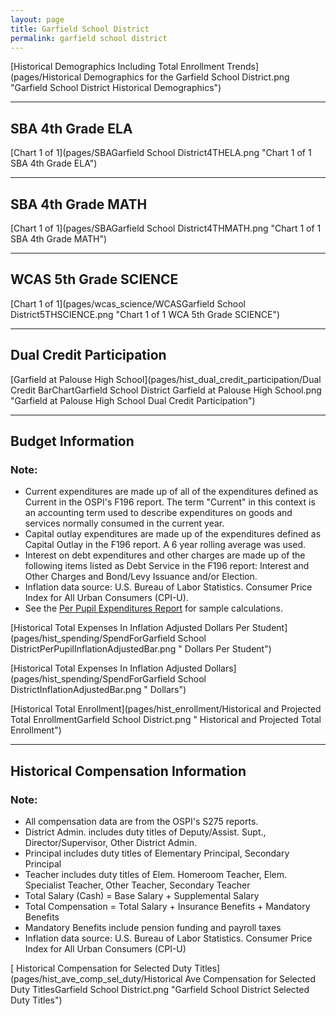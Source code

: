 ```yaml
---
layout: page
title: Garfield School District
permalink: garfield school district
---
```



[Historical Demographics Including Total Enrollment Trends](pages/Historical Demographics for the Garfield School District.png "Garfield School District Historical Demographics")

___

## SBA 4th Grade ELA

[Chart 1 of 1](pages/SBAGarfield School District4THELA.png "Chart 1 of 1 SBA 4th Grade ELA")


___

## SBA 4th Grade MATH

[Chart 1 of 1](pages/SBAGarfield School District4THMATH.png "Chart 1 of 1 SBA 4th Grade MATH")


___

## WCAS 5th Grade SCIENCE

[Chart 1 of 1](pages/wcas_science/WCASGarfield School District5THSCIENCE.png "Chart 1 of 1 WCA 5th Grade SCIENCE")


___

## Dual Credit Participation

[Garfield at Palouse High School](pages/hist_dual_credit_participation/Dual Credit BarChartGarfield School District Garfield at Palouse High School.png "Garfield at Palouse High School Dual Credit Participation")


___

## Budget Information
### Note:
- Current expenditures are made up of all of the expenditures defined as Current in the OSPI's F196 report. The term "Current" in this context is an accounting term used to describe expenditures on goods and services normally consumed in the current year.
- Capital outlay expenditures are made up of the expenditures defined as Capital Outlay in the F196 report. A 6 year rolling average was used.
- Interest on debt expenditures and other charges are made up of the following items listed as Debt Service in the F196 report: Interest and Other Charges and Bond/Levy Issuance and/or Election.
- Inflation data source: U.S. Bureau of Labor Statistics. Consumer Price Index for All Urban Consumers (CPI-U).
- See the [Per Pupil Expenditures Report](report_expenditures) for sample calculations.

[Historical Total Expenses In Inflation Adjusted Dollars Per Student](pages/hist_spending/SpendForGarfield School DistrictPerPupilInflationAdjustedBar.png " Dollars Per Student")

[Historical Total Expenses In Inflation Adjusted Dollars](pages/hist_spending/SpendForGarfield School DistrictInflationAdjustedBar.png " Dollars")

[Historical Total Enrollment](pages/hist_enrollment/Historical and Projected Total EnrollmentGarfield School District.png " Historical and Projected Total Enrollment")


___

## Historical Compensation Information
### Note:
- All compensation data are from the OSPI's S275 reports.
- District Admin. includes duty titles of Deputy/Assist. Supt., Director/Supervisor, Other District Admin.
- Principal includes duty titles of Elementary Principal, Secondary Principal
- Teacher includes duty titles of Elem. Homeroom Teacher, Elem. Specialist Teacher, Other Teacher, Secondary Teacher
- Total Salary (Cash) = Base Salary + Supplemental Salary
- Total Compensation = Total Salary + Insurance Benefits + Mandatory Benefits
- Mandatory Benefits include pension funding and payroll taxes
- Inflation data source: U.S. Bureau of Labor Statistics. Consumer Price Index for All Urban Consumers (CPI-U)

[ Historical Compensation for Selected Duty Titles](pages/hist_ave_comp_sel_duty/Historical Ave Compensation for Selected Duty TitlesGarfield School District.png "Garfield School District Selected Duty Titles")

